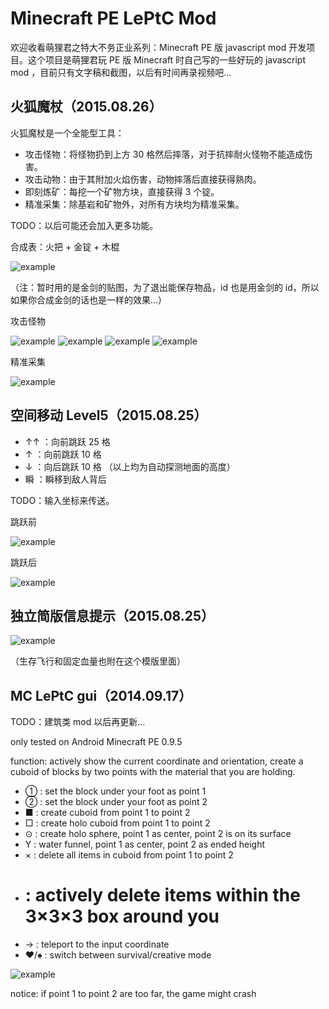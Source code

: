 ﻿Minecraft PE LePtC Mod
======

欢迎收看萌狸君之特大不务正业系列：Minecraft PE 版 javascript mod 开发项目。这个项目是萌狸君玩 PE 版 Minecraft 时自己写的一些好玩的 javascript mod ，目前只有文字稿和截图，以后有时间再录视频吧…


## 火狐魔杖（2015.08.26）

火狐魔杖是一个全能型工具：

- 攻击怪物：将怪物扔到上方 30 格然后摔落，对于抗摔耐火怪物不能造成伤害。
- 攻击动物：由于其附加火焰伤害，动物摔落后直接获得熟肉。
- 即刻炼矿：每挖一个矿物方块，直接获得 3 个锭。
- 精准采集：除基岩和矿物外，对所有方块均为精准采集。

TODO：以后可能还会加入更多功能。


合成表：火把 + 金锭 + 木棍

![example](https://github.com/LePtC/MC-PE-Mod/blob/master/20150826172509.png)

（注：暂时用的是金剑的贴图，为了退出能保存物品，id 也是用金剑的 id，所以如果你合成金剑的话也是一样的效果…）

攻击怪物

![example](https://github.com/LePtC/MC-PE-Mod/blob/master/20150826172920.png)
![example](https://github.com/LePtC/MC-PE-Mod/blob/master/20150826172922.png)
![example](https://github.com/LePtC/MC-PE-Mod/blob/master/20150826172924.png)
![example](https://github.com/LePtC/MC-PE-Mod/blob/master/20150826172925.png)

精准采集

![example](https://github.com/LePtC/MC-PE-Mod/blob/master/20150826173848.png)



## 空间移动 Level5（2015.08.25）

- ↑↑ ：向前跳跃 25 格
- ↑ ：向前跳跃 10 格
- ↓ ：向后跳跃 10 格
（以上均为自动探测地面的高度）
- 瞬 ：瞬移到敌人背后

TODO：输入坐标来传送。

跳跃前

![example](https://github.com/LePtC/MC-PE-Mod/blob/master/20150826000823.png)

跳跃后

![example](https://github.com/LePtC/MC-PE-Mod/blob/master/20150826000830.png)


## 独立简版信息提示（2015.08.25）

![example](https://github.com/LePtC/MC-PE-Mod/blob/master/20150825232725.png)

（生存飞行和固定血量也附在这个模版里面）


## MC LePtC gui（2014.09.17）

TODO：建筑类 mod 以后再更新…

only tested on Android Minecraft PE 0.9.5

function: actively show the current coordinate and orientation, create a cuboid of blocks by two points with the material that you are holding.

- ① : set the block under your foot as point 1
- ② : set the block under your foot as point 2
- ■ : create cuboid from point 1 to point 2
- □ : create holo cuboid from point 1 to point 2
- ⊙ : create holo sphere, point 1 as center, point 2 is on its surface
- Y : water funnel, point 1 as center, point 2 as ended height
- × : delete all items in cuboid from point 1 to point 2
- #  : actively delete items within the 3×3×3 box around you
- → : teleport to the input coordinate
- ♥/♠ : switch between survival/creative mode

![example](https://github.com/LePtC/MC-PE-Mod/blob/master/2014-09-17-12-14-29.png)

notice: if point 1 to point 2 are too far, the game might crash
